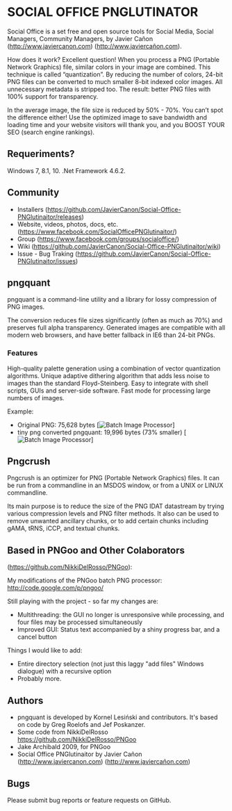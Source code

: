 ﻿# SOCIAL OFFICE PNGLUTINATOR #

Social Office is a set free and open source tools for Social Media, Social Managers, Community Managers, by Javier Cañon (http://www.javiercanon.com) (http://www.javiercañon.com).

How does it work?
Excellent question! When you process a PNG (Portable Network Graphics) file, similar colors in your image are combined. This technique is called “quantization”. By reducing the number of colors, 24-bit PNG files can be converted to much smaller 8-bit indexed color images. All unnecessary metadata is stripped too. The result: better PNG files with 100% support for transparency. 

In the average image, the file size is reduced by 50% - 70%. 
You can’t spot the difference either! Use the optimized image to save bandwidth and loading time and your website visitors will thank you, and you BOOST YOUR SEO (search engine rankings).


## Requeriments? ##

Windows 7, 8.1, 10.
.Net Framework 4.6.2.

## Community ##

* Installers (https://github.com/JavierCanon/Social-Office-PNGlutinaitor/releases)
* Website, videos, photos, docs, etc. (https://www.facebook.com/SocialOfficePNGlutinaitor/)
* Group (https://www.facebook.com/groups/socialoffice/)
* Wiki (https://github.com/JavierCanon/Social-Office-PNGlutinaitor/wiki)
* Issue - Bug Traking (https://github.com/JavierCanon/Social-Office-PNGlutinaitor/issues)

## pngquant ##
pngquant is a command-line utility and a library for lossy compression of PNG images.

The conversion reduces file sizes significantly (often as much as 70%) and preserves full alpha transparency. Generated images are compatible with all modern web browsers, and have better fallback in IE6 than 24-bit PNGs.

### Features ###

High-quality palette generation using a combination of vector quantization algorithms.
Unique adaptive dithering algorithm that adds less noise to images than the standard Floyd-Steinberg.
Easy to integrate with shell scripts, GUIs and server-side software.
Fast mode for processing large numbers of images.

Example:
* Original PNG: 75,628 bytes
[![Batch Image Processor](https://pngquant.org/Ducati_side_shadow.png)]	
* tiny png converted pngquant: 19,996 bytes (73% smaller)
[![Batch Image Processor](https://pngquant.org/Ducati_side_shadow-fs8.png)]


## Pngcrush ##
Pngcrush is an optimizer for PNG (Portable Network Graphics) files. It can be run from a commandline in an MSDOS window, or from a UNIX or LINUX commandline.

Its main purpose is to reduce the size of the PNG IDAT datastream by trying various compression levels and PNG filter methods. It also can be used to remove unwanted ancillary chunks, or to add certain chunks including gAMA, tRNS, iCCP, and textual chunks.


## Based in PNGoo and Other Colaborators ##

(https://github.com/NikkiDelRosso/PNGoo):

My modifications of the PNGoo batch PNG processor: http://code.google.com/p/pngoo/

Still playing with the project - so far my changes are:
- Multithreading: the GUI no longer is unresponsive while processing, and four files may be processed simultaneously
- Improved GUI: Status text accompanied by a shiny progress bar, and a cancel button


Things I would like to add:
- Entire directory selection (not just this laggy "add files" Windows dialogue) with a recursive option
- Probably more.


## Authors ##

* pngquant is developed by Kornel Lesiński and contributors. It's based on code by Greg Roelofs and Jef Poskanzer.
* Some code from NikkiDelRosso https://github.com/NikkiDelRosso/PNGoo
* Jake Archibald 2009, for PNGoo
* Social Office PNGlutinaitor by Javier Cañon (http://www.javiercanon.com) (http://www.javiercañon.com)

## Bugs ##
Please submit bug reports or feature requests on GitHub.
